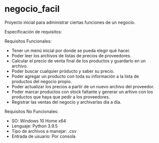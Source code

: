# negocio_facil
Proyecto inicial para administrar ciertas funciones de un negocio.

Especificación de requisitos:

Requisitos Funcionales:
 - Tener un menú inicial por donde se pueda elegir qué hacer.
 - Poder leer los archivos de listas de precios de proveedores.
 - Calcular el precio de venta final de los productos y guardarlo en un archivo.
 - Poder buscar cualquier próducto y saber su precio.
 - Poder agregar un producto con toda su información a la lista de productos del negocio propio.
 - Poder actualizar los precios a partir de un nuevo archivo del proveedor.
 - Poder marcar productos con stock faltante y generar un arhivo con los productos que haya que pedir a los proveedores.
 - Registrar las ventas del negocio y archivarlas día a día.

Requisitos No Funcionales:
 - SO: Windows 10 Home x64
 - Lenguaje: Python 3.9.5
 - Tipo de archivos a manejar: .csv
 - Entrada de usuario: Por consola
